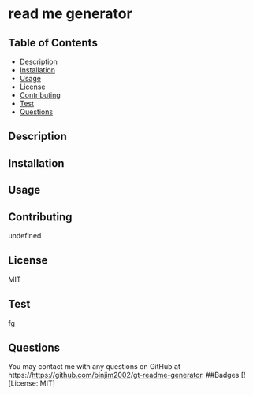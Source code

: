 
  #  read me generator
  ## Table of Contents
  * [Description](#description)
  * [Installation](#installation)
  * [Usage](#usage)
  * [License](#license)
  * [Contributing](#contributing)
  * [Test](#test)
  * [Questions](#questions)
  ## Description
   
  ## Installation
  
  ## Usage
  
  ## Contributing
  undefined
  ## License
  MIT
  ## Test
  fg
  ## Questions
  You may contact me with any questions on GitHub at https://https://github.com/binjim2002/gt-readme-generator.
  ##Badges
  [![License: MIT]
